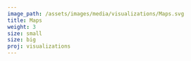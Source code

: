 ```yaml
---
image_path: /assets/images/media/visualizations/Maps.svg
title: Maps
weight: 3
size: small
size: big
proj: visualizations
---
```

